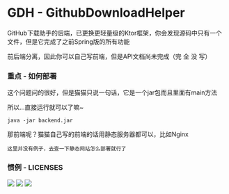 # GDH - GithubDownloadHelper
GitHub下载助手的后端，已更换更轻量级的Ktor框架，你会发现源码中只有一个文件，但是它完成了之前Spring版的所有功能

前后端分离，因此你可以自己写前端，但是API文档尚未完成（完 全 没 写）
### 重点 - 如何部署
这个问题问的很好，但是猫猫只说一句话，它是一个jar包而且里面有main方法

所以...直接运行就可以了嘛~
```
java -jar backend.jar
```
那前端呢？猫猫自己写的前端的话用静态服务器都可以，比如Nginx
```
这里并没有例子，去查一下静态网站怎么部署就行了
```

### 惯例 - LICENSES
<a href="LICENSE"><img src="https://img.shields.io/badge/GDH-Apache2.0-blue"/></a>
<a href="https://www.gnu.org/licenses/old-licenses/gpl-2.0.txt"><img src="https://img.shields.io/badge/NekoGit-GPLv2-blue"/></a>
<a href="https://www.gnu.org/licenses/old-licenses/gpl-2.0.txt"><img src="https://img.shields.io/badge/libgit2-GPLv2-blue"/></a>